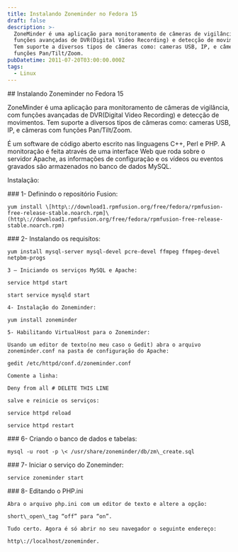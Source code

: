 ```yaml
---
title: Instalando Zoneminder no Fedora 15
draft: false
description: >-
  ZoneMinder é uma aplicação para monitoramento de câmeras de vigilância, com
  funções avançadas de DVR(Digital Video Recording) e detecção de movimentos.
  Tem suporte a diversos tipos de câmeras como: cameras USB, IP, e câmeras com
  funções Pan/Tilt/Zoom.
pubDatetime: 2011-07-20T03:00:00.000Z
tags:
  - Linux
---
```


\## Instalando Zoneminder no Fedora 15

ZoneMinder é uma aplicação para monitoramento de câmeras de vigilância, com funções avançadas de DVR(Digital Video Recording) e detecção de movimentos. Tem suporte a diversos tipos de câmeras como: cameras USB, IP, e câmeras com funções Pan/Tilt/Zoom.

É um software de código aberto escrito nas linguagens C++, Perl e PHP. A monitoração é feita através de uma interface Web que roda sobre o servidor Apache, as informações de configuração e os vídeos ou eventos gravados são armazenados no banco de dados MySQL.

Instalação:

\### 1- Definindo o repositório Fusion:

```
yum install \[http\://download1.rpmfusion.org/free/fedora/rpmfusion-free-release-stable.noarch.rpm]\(http\://download1.rpmfusion.org/free/fedora/rpmfusion-free-release-stable.noarch.rpm)
```

\### 2- Instalando os requisítos:

```
yum install mysql-server mysql-devel pcre-devel ffmpeg ffmpeg-devel netpbm-progs

3 – Iniciando os serviços MySQL e Apache:

service httpd start

start service mysqld start

4- Instalação do Zoneminder:

yum install zoneminder

5- Habilitando VirtualHost para o Zoneminder:

Usando um editor de texto(no meu caso o Gedit) abra o arquivo zoneminder.conf na pasta de configuração do Apache:

gedit /etc/httpd/conf.d/zoneminder.conf

Comente a linha:

Deny from all # DELETE THIS LINE

salve e reinicie os serviços:

service httpd reload

service httpd restart
```

\### 6- Criando o banco de dados e tabelas:

```
mysql -u root -p \< /usr/share/zoneminder/db/zm\_create.sql
```

\### 7- Iniciar o serviço do Zoneminder:

```
service zoneminder start
```

\### 8- Editando o PHP.ini

```
Abra o arquivo php.ini com um editor de texto e altere a opção:

short\_open\_tag “off” para “on”.

Tudo certo. Agora é só abrir no seu navegador o seguinte endereço:

http\://localhost/zoneminder.
```
